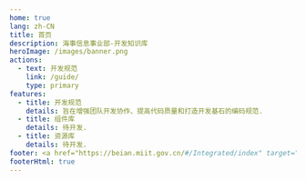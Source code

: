 ```yaml
---
home: true
lang: zh-CN
title: 首页
description: 海事信息事业部-开发知识库
heroImage: /images/banner.png
actions:
  - text: 开发规范
    link: /guide/
    type: primary
features:
  - title: 开发规范
    details: 旨在增强团队开发协作、提高代码质量和打造开发基石的编码规范.
  - title: 组件库
    details: 待开发.
  - title: 资源库
    details: 待开发.
footer: <a href="https://beian.miit.gov.cn/#/Integrated/index" target="_blank">鄂 ICP 备 15001658 号-2</a> & <a href="http://www.beian.gov.cn/portal/registerSystemInfo?recordcode=42011202001613" target="_blank">鄂公安备 42011202001613</a><br>MIT Licensed | Copyright © 2022. All Rights Reserved. Powered by Justin
footerHtml: true
---
```


